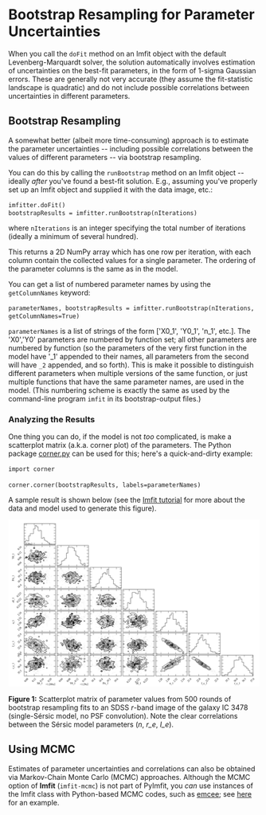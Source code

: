 # Bootstrap Resampling for Parameter Uncertainties

When you call the `doFit` method on an Imfit object with the default Levenberg-Marquardt
solver, the solution automatically involves estimation of uncertainties on the best-fit
parameters, in the form of 1-sigma Gaussian errors. These are generally not very accurate
(they assume the fit-statistic landscape is quadratic) and do not include possible
correlations between uncertainties in different parameters.


## Bootstrap Resampling

A somewhat better (albeit more time-consuming) approach is to estimate the parameter
uncertainties -- including possible correlations between the values of different
parameters -- via bootstrap resampling.

You can do this by calling the `runBootstrap` method on an Imfit object -- ideally *after*
you've found a best-fit solution. E.g., assuming you've properly set up an Imfit object
and supplied it with the data image, etc.:

    imfitter.doFit()
    bootstrapResults = imfitter.runBootstrap(nIterations)

where `nIterations` is an integer specifying the total number of iterations (ideally
a minimum of several hundred).

This returns a 2D NumPy array which has one row per iteration, with each column contain the
collected values for a single parameter. The ordering of the parameter columns is the
same as in the model.

You can get a list of numbered parameter names by using the `getColumnNames` keyword:

    parameterNames, bootstrapResults = imfitter.runBootstrap(nIterations, getColumnNames=True)

`parameterNames` is a list of strings of the form ['X0_1', 'Y0_1', 'n_1', etc.]. The 'X0','Y0'
parameters are numbered by function set; all other parameters are numbered by function (so the
parameters of the very first function in the model have '_1' appended to their names, all parameters
from the second will have `_2` appended, and
so forth). This is make it possible to distinguish different
parameters when multiple versions of the same function, or just multiple functions
that have the same parameter names, are used in the model. (This numbering scheme is
exactly the same as used by the command-line program `imfit` in its bootstrap-output
files.)


### Analyzing the Results

One thing you can do, if the model is not *too* complicated, is
make a scatterplot matrix (a.k.a. corner plot) of the parameters. The
Python package [corner.py](https://corner.readthedocs.io/en/latest/) can be used for this;
here's a quick-and-dirty example:

	import corner
	
	corner.corner(bootstrapResults, labels=parameterNames)

A sample result is shown below (see the [Imfit tutorial](https://www.mpe.mpg.de/~erwin/code/imfit/markdown/index.html) 
for more about the data and model used to generate this figure).


![](./bootstrap_fig.png "SDSS image, Sersic model, residual")

**Figure 1:** Scatterplot matrix of parameter values from 500 rounds of bootstrap resampling
fits to an SDSS *r*-band image of the galaxy IC 3478 (single-S&eacute;rsic model, no PSF convolution).
Note the clear correlations between the S&eacute;rsic model parameters (*n*, *r\_e*,
*I\_e*).


<p>

## Using MCMC

Estimates of parameter uncertainties and correlations can also be obtained via
Markov-Chain Monte Carlo (MCMC) approaches. Although the MCMC option of **Imfit** (`imfit-mcmc`)
is not part of PyImfit, you *can* use instances of the Imfit class
with Python-based MCMC codes, such as [emcee](https://github.com/dfm/emcee); 
see [here](./pyimfit_emcee.html) for an example.
